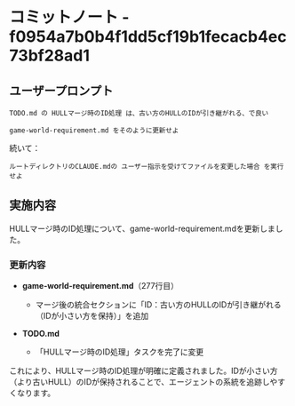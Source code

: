 # コミットノート - f0954a7b0b4f1dd5cf19b1fecacb4ec73bf28ad1

## ユーザープロンプト

```
TODO.md の HULLマージ時のID処理 は、古い方のHULLのIDが引き継がれる、で良い

game-world-requirement.md をそのように更新せよ
```

続いて：

```
ルートディレクトリのCLAUDE.mdの ユーザー指示を受けてファイルを変更した場合 を実行せよ
```

## 実施内容

HULLマージ時のID処理について、game-world-requirement.mdを更新しました。

### 更新内容

- **game-world-requirement.md**（277行目）
  - マージ後の統合セクションに「ID：古い方のHULLのIDが引き継がれる（IDが小さい方を保持）」を追加
  
- **TODO.md**
  - 「HULLマージ時のID処理」タスクを完了に変更

これにより、HULLマージ時のID処理が明確に定義されました。IDが小さい方（より古いHULL）のIDが保持されることで、エージェントの系統を追跡しやすくなります。